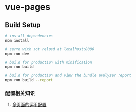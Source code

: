 # vue-pages
## Build Setup
``` bash
# install dependencies
npm install

# serve with hot reload at localhost:8080
npm run dev

# build for production with minification
npm run build

# build for production and view the bundle analyzer report
npm run build --report
```


### 配置相关知识

 1. [多页面的运用配置](https://github.com/huangchucai/vue-pages/issues/1)




